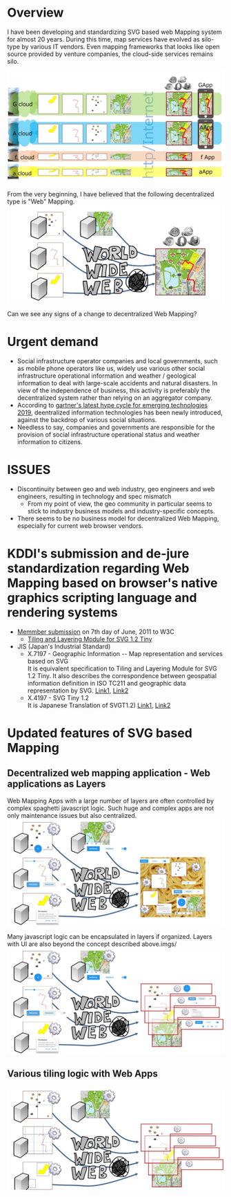 # Overview
I have been developing and standardizing SVG based web Mapping system for almost 20 years.
During this time, map services have evolved as silo-type by various IT vendors. Even mapping frameworks that looks like open source provided by venture companies, the cloud-side services remains silo.

![silo mapping services](imgs/siloMap.JPG)

From the very beginning, I have believed that the following decentralized type is "Web" Mapping.
![decentralized Web Mapping](imgs/decentralizedWebMapping.JPG)

Can we see any signs of a change to decentralized Web Mapping?


# Urgent demand
- Social infrastructure operator companies and local governments, such as mobile phone operators like us, widely use various other social infrastructure operational information and weather / geological information to deal with large-scale accidents and natural disasters. In view of the independence of business, this activity is preferably the decentralized system rather than relying on an aggregator company.
- According to [gartner's latest hype cycle for emerging technologies 2019](https://www.gartner.com/smarterwithgartner/5-trends-appear-on-the-gartner-hype-cycle-for-emerging-technologies-2019/), deentralized information technologies has been newly introduced, against the backdrop of various social situations.
- Needless to say, companies and governments are responsible for the provision of social infrastructure operational status and weather information to citizens.

# ISSUES
- Discontinuity between geo and web industry, geo engineers and web engineers, resulting in technology and spec mismatch
  - From my point of view, the geo community in particular seems to stick to industry business models and industry-specific concepts.
- There seems to be no business model for decentralized Web Mapping, especially for current web browser vendors.

# KDDI's submission and de-jure standardization regarding Web Mapping based on browser's native graphics scripting language and rendering systems
- [Memmber submission](https://www.w3.org/Submission/2011/04/) on 7th day of June, 2011 to W3C
  - [Tiling and Layering Module for SVG 1.2 Tiny](https://www.w3.org/Submission/2011/SUBM-SVGTL-20110607/)
- JIS (Japan's Industrial Standard)
  - X.7197 - Geographic Information -- Map representation and services based on SVG<br>
    It is equivalent specification to Tiling and Layering Module for SVG 1.2 Tiny. It also describes the correspondence between geospatial information definition in ISO TC211 and geographic data representation by SVG. [Link1](https://webdesk.jsa.or.jp/books/W11M0090/index/?bunsyo_id=JIS%20X%207197:2012), [Link2](https://kikakurui.com/x7/X7197-2012-01.html)
  - X.4197 - SVG Tiny 1.2<br>
    It is Japanese Translation of SVGT1.2) [Link1](https://webdesk.jsa.or.jp/books/W11M0090/index/?bunsyo_id=JIS%20X%204197:2012), [Link2](https://kikakurui.com/x4/X4197-2012-01.html)

# Updated features of SVG based Mapping
## Decentralized web mapping application - Web applications as Layers
Web Mapping Apps with a large number of layers are often controlled by complex spaghetti javascript logic. Such huge and complex apps are not only maintenance issues but also centralized.
![](imgs/spaghettiApp.JPG)

Many javascript logic can be encapsulated in layers if organized. Layers with UI are also beyond the concept described above.imgs/
![](imgs/webAppLayer.JPG)

## Various tiling logic with Web Apps
![](imgs/appTiling.JPG)
